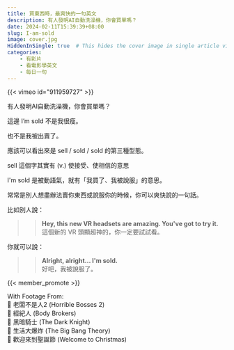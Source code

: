 ```yaml
---
title: 買東西時，最爽快的一句英文
description: 有人發明AI自動洗澡機，你會買單嗎？
date: 2024-02-11T15:39:39+08:00
slug: I-am-sold
image: cover.jpg
HiddenInSingle: true  # This hides the cover image in single article view
categories:
    - 有影片
    - 看電影學英文
    - 每日一句
---
```


{{< vimeo id="911959727" >}}


有人發明AI自動洗澡機，你會買單嗎？

這邊 I’m sold 不是我很瘦。

也不是我被出賣了。

應該可以看出來是 sell / sold / sold 的第三種型態。

sell 這個字其實有 (v.) 使接受、使相信的意思

I'm sold 是被動語氣，就有「我買了、我被說服」的意思。

常常是別人想盡辦法賣你東西或說服你的時候，你可以爽快說的一句話。

比如別人說：

>> **Hey, this new VR headsets are amazing. You've got to try it.**    
>> 這個新的 VR 頭顯超神的，你一定要試試看。

你就可以說：

>> **Alright, alright... I'm sold.**   
>> 好吧，我被說服了。

{{< member_promote >}}


With Footage From:  
🎥 老闆不是人2 (Horrible Bosses 2)  
🎥 經紀人 (Body Brokers)  
🎥 黑暗騎士 (The Dark Knight)  
🎥 生活大爆炸 (The Big Bang Theory)  
🎥 歡迎來到聖誕節 (Welcome to Christmas) 
 
